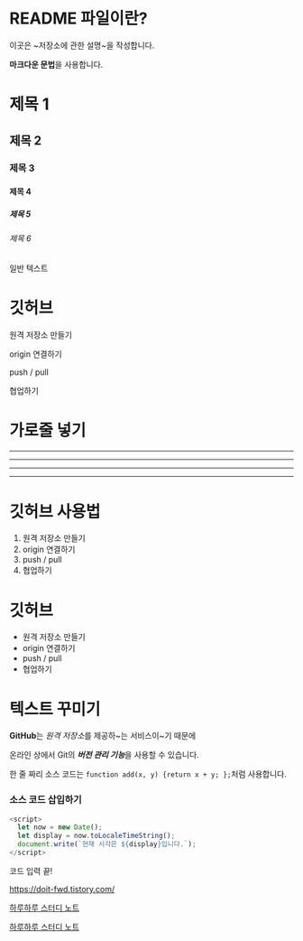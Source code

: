 # README 파일이란?

이곳은 ~저장소에 관한 설명~을 작성합니다.

**마크다운 문법**을 사용합니다.

# 제목 1

## 제목 2

### 제목 3

#### 제목 4

##### 제목 5

###### 제목 6

일반 텍스트

# 깃허브

원격 저장소 만들기

origin 연결하기

push / pull

협업하기

# 가로줄 넣기

---

- - - -

****

* * *

# 깃허브 사용법

1. 원격 저장소 만들기
2. origin 연결하기
3. push / pull
4. 협업하기

# 깃허브

- 원격 저장소 만들기
- origin 연결하기
- push / pull
- 협업하기

# 텍스트 꾸미기

**GitHub**는 *원격 저장소*를 제공하~는 서비스이~기 때문에

온라인 상에서 Git의 ***버전 관리 기능***을 사용할 수 있습니다.

한 줄 짜리 소스 코드는 `function add(x, y) {return x + y; };`처럼 사용합니다.

### 소스 코드 삽입하기

```Javascript
<script>
  let now = new Date();
  let display = now.toLocaleTimeString();
  document.write(`현재 시각은 ${display}입니다.`);
</script>
```

코드 입력 끝!

<https://doit-fwd.tistory.com/>

[하루하루 스터디 노트](https://doit-fwd.tistory.com/)

[하루하루 스터디 노트](https://doit-fwd.tistory.com/, "프런트엔드 개발 팀")
